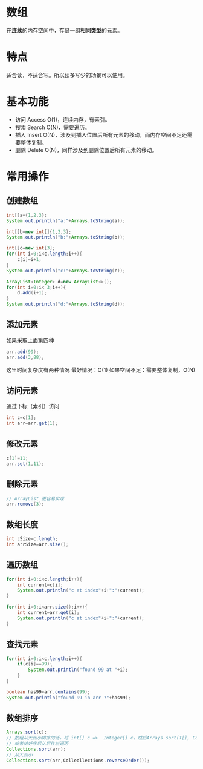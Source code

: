 # 数组

在**连续**的内存空间中，存储一组**相同类型**的元素。

# 特点

适合读，不适合写。所以读多写少的场景可以使用。

# 基本功能

- 访问 Access O(1)，连续内存，有索引。
- 搜索 Search O(N)，需要遍历。
- 插入 Insert O(N)，涉及到插入位置后所有元素的移动，而内存空间不足还需要整体复制。
- 删除 Delete O(N)，同样涉及到删除位置后所有元素的移动。

# 常用操作

## 创建数组

```java
int[]a={1,2,3};
System.out.println("a:"+Arrays.toString(a));

int[]b=new int[]{1,2,3};
System.out.println("b:"+Arrays.toString(b));

int[]c=new int[3];
for(int i=0;i<c.length;i++){
    c[i]=i+1;
}
System.out.println("c:"+Arrays.toString(c));

ArrayList<Integer> d=new ArrayList<>();
for(int i=0;i< 3;i++){
    d.add(i+1);
}
System.out.println("d:"+Arrays.toString(d));
```

## 添加元素

如果采取上面第四种

```java
arr.add(99);
arr.add(3,88);
```

这里时间复杂度有两种情况 最好情况：O(1)
如果空间不足：需要整体复制，O(N)

## 访问元素

通过下标（索引）访问

```java
int c=c[1];
int arr=arr.get(1);
```

## 修改元素

```java
c[1]=11;
arr.set(1,11);
```

## 删除元素

```java
// ArrayList 更容易实现
arr.remove(3);
```

## 数组长度

```java
int cSize=c.length;
int arrSize=arr.size();
```

## 遍历数组

```java
for(int i=0;i<c.length;i++){
    int current=c[i];
    System.out.println("c at index"+i+":"+current);
}

for(int i=0;i<arr.size();i++){
    int current=arr.get(i);
    System.out.println("c at index"+i+":"+current);
}
```

## 查找元素

```java
for(int i=0;i<c.length;i++){
    if(c[i]==99){
        System.out.println("found 99 at "+i);
    }
}

boolean has99=arr.contains(99);
System.out.println("found 99 in arr ?"+has99);
```

## 数组排序

```java
Arrays.sort(c);
// 数组从大到小排序的话，将 int[] c =>  Integer[] c，然后Arrays.sort(T[], Collections.reverseOrder());
// 或者排好序后从后往前遍历
Collections.sort(arr);
// 从大到小
Collections.sort(arr,Colleollections.reverseOrder());
```

